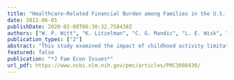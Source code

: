 ```yaml
---
title: "Healthcare-Related Financial Burden among Families in the U.S.: The Role of Childhood Activity Limitations and Income"
date: 2011-06-01
publishDate: 2020-02-08T06:30:32.758438Z
authors: ["W. P. Witt", "K. Litzelman", "C. G. Mandic", "L. E. Wisk", "J. M. Hampton", "P. D. Creswell", "C. A. Gottlieb", "R. E. Gangnon"]
publication_types: ["2"]
abstract: "This study examined the impact of childhood activity limitations on family financial burden in the U.S. We used ten complete panels (1996-2006) of the Medical Expenditure Panel Survey (MEPS) to evaluate the burden of out-of-pocket healthcare expenditures for 17,857 families with children aged 0-17 years. Multivariate generalized linear models were used to examine the relationship between childhood activity limitation status and both absolute and relative financial burden. Families of children with limitations had higher absolute out-of-pocket healthcare expenditures than families of children without limitations ($594.36 higher; p<0.05), and were 54% more likely to experience relative burden (p<0.05). Substantial socioeconomic disparities in financial burden were observed. Policies are needed to enable these families to access appropriate and affordable healthcare services."
featured: false
publication: "*J Fam Econ Issues*"
url_pdf: https://www.ncbi.nlm.nih.gov/pmc/articles/PMC3088430/
---
```



